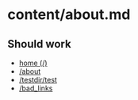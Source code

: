 # content/about.md

## Should work

* [home (/)](/)
* [/about](/about)
* [/testdir/test](/testdir/test)
* [/bad_links](/bad_links)
